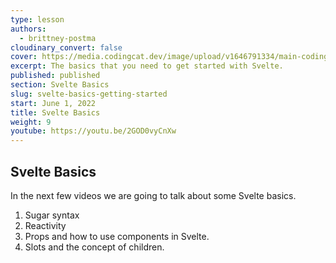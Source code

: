 ```yaml
---
type: lesson
authors:
  - brittney-postma
cloudinary_convert: false
cover: https://media.codingcat.dev/image/upload/v1646791334/main-codingcatdev-photo/Intro_to_Svelte.png
excerpt: The basics that you need to get started with Svelte.
published: published
section: Svelte Basics
slug: svelte-basics-getting-started
start: June 1, 2022
title: Svelte Basics
weight: 9
youtube: https://youtu.be/2GOD0vyCnXw
---
```


## Svelte Basics

In the next few videos we are going to talk about some Svelte basics.

1. Sugar syntax
2. Reactivity
3. Props and how to use components in Svelte.
4. Slots and the concept of children.
